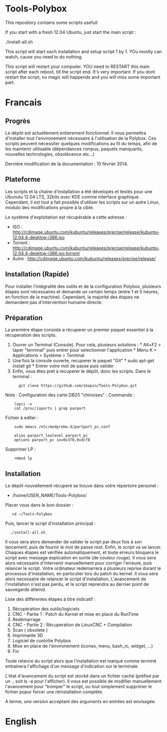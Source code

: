 Tools-Polybox
=============

This repository contains some scripts usefull

If you start with a fresh 12.04 Ubuntu, just start the main script :

./install-all.sh


This script will start each installation and setup script 1 by 1. YOu mostly can watch, cause you need to do nothing.

This script will restart your computer. 
YOU need to RESTART this main script after each reboot, till the script end.
It's very important. If you dont restart the script, no magic will happends and you will miss some important part.


Francais
==============


Progrès
---------------

Le dépôt est actuellement entierement fonctionnel. Il vous permettra d'installer tout l'environement nécessaire à l'utilisation de la Polybox. 
Ces scripts peuvent nécessiter quelques modifications au fil du temps, afin de les maintenir utilisable (dépendances rompus, paquets manquants, nouvelles technologies, obsolécence etc...)

Dernière modification de la documentation : 10 février 2014.

Plateforme
--------------

Les scripts et la chaine d'installation a été dévelopés et testés pour une Ubunutu 12.04 LTS, 32bits avec KDE comme interface graphique. 
Cependant, il est tout a fait possible d'utiliser les scripts sur un autre Linux, modulo des modifications propre à la cible. 

Le système d'exploitation est récupérable a cette adresse :
  * ISO : http://cdimage.ubuntu.com/kubuntu/releases/precise/release/kubuntu-12.04.4-desktop-i386.iso
  * Torrent : http://cdimage.ubuntu.com/kubuntu/releases/precise/release/kubuntu-12.04.4-desktop-i386.iso.torrent
  * Autre : http://cdimage.ubuntu.com/kubuntu/releases/precise/release/

Installation (Rapide)
----------------------

Pour installer l'intégralité des outils et de la configuration Polybox, plusieurs étapes sont nécessaires et demande un certain temps (entre 1 et 5 heures, en fonction de la machine). Cependant, la majorité des étapes ne demandent pas d'intervention humaine directe.


Préparation
---------------

La première étape consiste a récuperer un premier paquet essentiel à la récuperation des scripts.

  1. Ouvrer un Terminal (Console). Pour cela, plusieurs solutions :
    * Alt+F2 > taper "terminal" puis entrer pour selectionner l'application
    * Menu K > Applications > Système > Terminal
  2. Une fois la console ouverte, recuperer le paquet "Git"
    * sudo apt-get install git
    * Entrer votre mot de passe puis valider
  4. Enfin, vous êtes pret à recuperer le dépôt, donc les scripts. Dans le terminal :
~~~
      git clone https://github.com/skapin/Tools-Polybox.git 
~~~

Note : Configuration des carte DB25 "chinoises" :
Commande : 

~~~
    lspci -v
    cat /proc/ioports | grep parport
~~~

Fichier à editer : 

~~~
    sudo emacs /etc/modprobe.d/partport_pc.conf
~~~
~~~
    alias parport_lowlevel parport_pc
    options parport_pc io=0x378,0xdcf8
~~~

Supprimer LP :
~~~
    rmmod lp
~~~

Installation
--------------

Le dépôt nouvellement récuperé se trouve dans votre répertoire personel :
  * /home/USER_NAME/Tools-Polybox/

Placer vous dans le bon dossier :
~~~
   cd ~/Tools-Polybox
~~~
  
Puis, lancer le script d'installation principal :
~~~
  ./install-all.sh
~~~

Il vous sera alors demander de valider le script par deux fois à son lancement, puis de fournir le mot de passe root.
Enfin, le script va se lancer. Chaques étapes est vérifiée automatiquement, et toute erreurs bloquera le script avec message explication en sortie (de couleur rouge). Il vous sera alors nécessaire d'intervenir manuellement pour corriger l'erreure, puis relancer le script. 
Votre ordinateur redemarrera a plusieurs reprise durant le processus d'installation, en particulier lors du patch du kernel. Il vous sera alors necessaire de relancer le script d'installation. L'avancement de l'installation n'est pas perdu, et le script reprendra au dernier point de sauvegarde atteind. 

Liste des différentes étapes à titre indicatif :
  1. Récupération des outils/logiciels
  2. CNC - Partie 1 : Patch du Kernel et mise en place du RunTime
  3. Redémarrage
  4. CNC - Partie 2 : Récuperation de LinuxCNC + Compilation
  5. Scan ( obsolete )
  6. Imprimante 3D
  7. Logiciel de contrôle Polybox
  8. Mise en place de l'environement (icones, menu, bash_rc, widget, ...)
  9. Fin

Toute relance du script alors que l'installation est marqué comme terminé entrainera l'affichage d'un message d'indication sur le terminale. 

L'état d'avancement du script est stocké dans un fichier caché (préfixé par un ., soit ls -a pour l'afficher). Il vous est possible de modifier manuellement l'avancement pour "tromper" le script, ou tout simplement supprimer le fichier popur forcer une réinstallation complète.

A terme, une version acceptant des arguments en entrées est envisagée.




English
==============

















